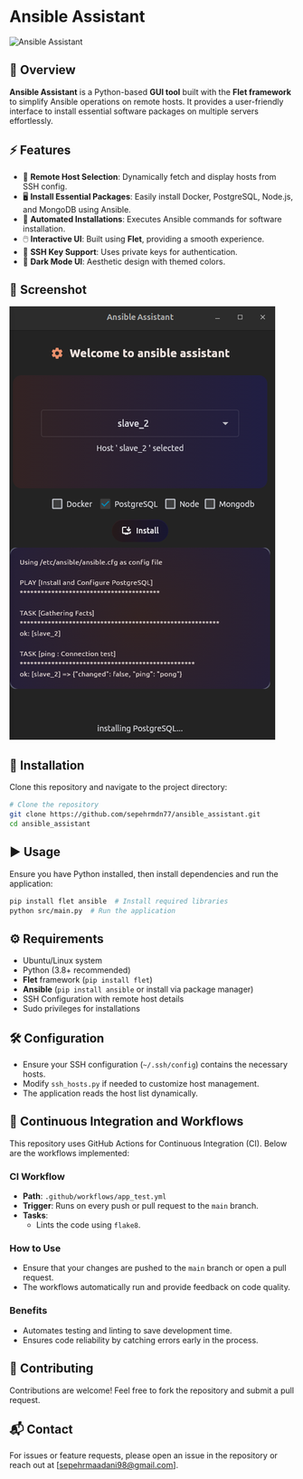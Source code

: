 # Ansible Assistant

![Ansible Assistant](https://img.shields.io/badge/Python-Flet-blue?style=for-the-badge&logo=python)

## 📌 Overview
**Ansible Assistant** is a Python-based **GUI tool** built with the **Flet framework** to simplify Ansible operations on remote hosts. It provides a user-friendly interface to install essential software packages on multiple servers effortlessly.

## ⚡ Features
- 📌 **Remote Host Selection**: Dynamically fetch and display hosts from SSH config.
- 🖥️ **Install Essential Packages**: Easily install Docker, PostgreSQL, Node.js, and MongoDB using Ansible.
- 🔄 **Automated Installations**: Executes Ansible commands for software installation.
- 🖱️ **Interactive UI**: Built using **Flet**, providing a smooth experience.
- 🔑 **SSH Key Support**: Uses private keys for authentication.
- 🌙 **Dark Mode UI**: Aesthetic design with themed colors.

## 📸 Screenshot
![App test](src/assets/App_test.png)

## 🚀 Installation
Clone this repository and navigate to the project directory:

```bash
# Clone the repository
git clone https://github.com/sepehrmdn77/ansible_assistant.git
cd ansible_assistant
```

## ▶️ Usage
Ensure you have Python installed, then install dependencies and run the application:

```bash
pip install flet ansible  # Install required libraries
python src/main.py  # Run the application
```

## ⚙️ Requirements
- Ubuntu/Linux system
- Python (3.8+ recommended)
- **Flet** framework (`pip install flet`)
- **Ansible** (`pip install ansible` or install via package manager)
- SSH Configuration with remote host details
- Sudo privileges for installations

## 🛠️ Configuration
- Ensure your SSH configuration (`~/.ssh/config`) contains the necessary hosts.
- Modify `ssh_hosts.py` if needed to customize host management.
- The application reads the host list dynamically.

## 🚀 Continuous Integration and Workflows

This repository uses GitHub Actions for Continuous Integration (CI). Below are the workflows implemented:

### **CI Workflow**
- **Path**: `.github/workflows/app_test.yml`
- **Trigger**: Runs on every push or pull request to the `main` branch.
- **Tasks**:
  - Lints the code using `flake8`.

### **How to Use**
- Ensure that your changes are pushed to the `main` branch or open a pull request.
- The workflows automatically run and provide feedback on code quality.

### **Benefits**
- Automates testing and linting to save development time.
- Ensures code reliability by catching errors early in the process.

## 🤝 Contributing
Contributions are welcome! Feel free to fork the repository and submit a pull request.

## 📬 Contact
For issues or feature requests, please open an issue in the repository or reach out at [sepehrmaadani98@gmail.com].
